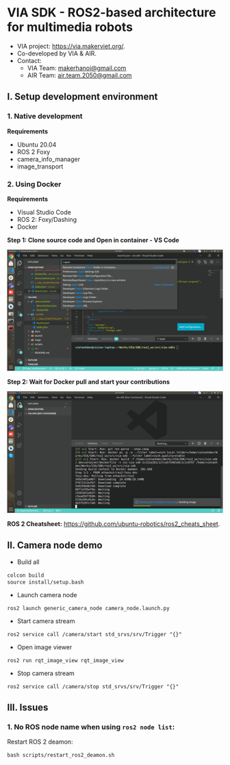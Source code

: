 # VIA SDK - ROS2-based architecture for multimedia robots

- VIA project: <https://via.makerviet.org/>.
- Co-developed by VIA & AIR.
- Contact:
    + VIA Team: makerhanoi@gmail.com
    + AIR Team: air.team.2050@gmail.com

## I. Setup development environment

### 1. Native development

**Requirements**

- Ubuntu 20.04
- ROS 2 Foxy
- camera_info_manager
- image_transport

### 2. Using Docker

**Requirements**

- Visual Studio Code
- ROS 2: Foxy/Dashing
- Docker

**Step 1: Clone source code and Open in container - VS Code**

![Open In Container](docs/images/open_in_container.png)

**Step 2: Wait for Docker pull and start your contributions**

![](docs/images/docker_pull_vscode.png)

**ROS 2 Cheatsheet:** <https://github.com/ubuntu-robotics/ros2_cheats_sheet>.

## II. Camera node demo

- Build all

```
colcon build
source install/setup.bash
```

- Launch camera node

```
ros2 launch generic_camera_node camera_node.launch.py
```

- Start camera stream

```
ros2 service call /camera/start std_srvs/srv/Trigger "{}"
```

- Open image viewer

```
ros2 run rqt_image_view rqt_image_view
```

- Stop camera stream

```
ros2 service call /camera/stop std_srvs/srv/Trigger "{}"
```

## III. Issues

### 1. No ROS node name when using `ros2 node list`:

Restart ROS 2 deamon:

```
bash scripts/restart_ros2_deamon.sh
```
